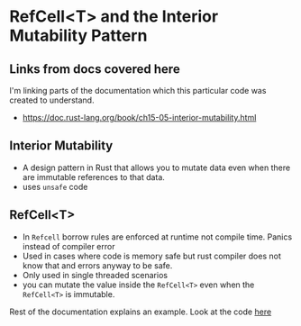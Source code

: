 # RefCell\<T\> and the Interior Mutability Pattern

## Links from docs covered here

I'm linking parts of the documentation which this particular code was created to understand.

- <https://doc.rust-lang.org/book/ch15-05-interior-mutability.html>

## Interior Mutability

- A design pattern in Rust that allows you to mutate data even when there are immutable references to that data.
- uses `unsafe` code

## RefCell\<T\>

- In `Refcell` borrow rules are enforced at runtime not compile time. Panics instead of compiler error
- Used in cases where code is memory safe but rust compiler does not know that and errors anyway to be safe.
- Only used in single threaded scenarios
- you can mutate the value inside the `RefCell<T>` even when the `RefCell<T>` is immutable.

Rest of the documentation explains an example. Look at the code [here](./src)
